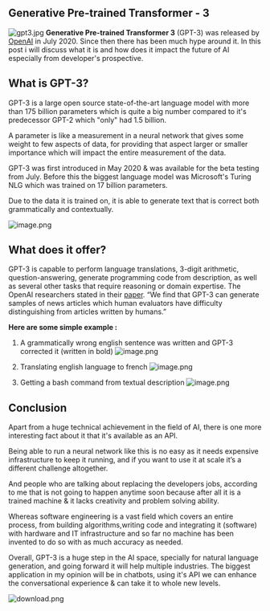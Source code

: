 ## Generative Pre-trained Transformer - 3

![gpt3.jpg](https://cdn.hashnode.com/res/hashnode/image/upload/v1599381849249/Nqz2hinXH.jpeg)
**Generative Pre-trained Transformer 3** (GPT-3) was released by [OpenAI](https://openai.com/) in July 2020. Since then there has been much hype around it. In this post i will discuss what it is and how does it impact the future of AI especially from developer's prospective.

## **What is GPT-3?**
GPT-3 is a large open source state-of-the-art language model with more than 175 billion parameters which is quite a big number compared to it's predecessor GPT-2 which "only" had 1.5 billion.

A parameter is like a measurement in a neural network that gives some weight to few aspects of data, for providing that aspect larger or smaller importance which will impact the entire measurement of the data. 

GPT-3 was first introduced in May 2020 & was available for the beta testing from July. Before this the biggest language model was Microsoft's Turing NLG which was trained on 17 billion parameters.

Due to the data it is trained on, it is able to generate text that is correct both grammatically and contextually.


![image.png](https://cdn.hashnode.com/res/hashnode/image/upload/v1599308434875/L926s-jnq.png)

## **What does it offer?**
GPT-3 is capable to perform language translations, 3-digit arithmetic, question-answering, generate programming code from description, as well as several other tasks that require reasoning or domain expertise. 
The OpenAI researchers stated in their [paper](https://arxiv.org/abs/2005.14165). “We find that GPT-3 can generate samples of news articles which human evaluators have difficulty distinguishing from articles written by humans.”

**Here are some simple example :**

1. A grammatically wrong english sentence was written and GPT-3 corrected 
   it (written in bold)
![image.png](https://cdn.hashnode.com/res/hashnode/image/upload/v1599310693108/4gcg05PSY.png)

2. Translating english language to french
![image.png](https://cdn.hashnode.com/res/hashnode/image/upload/v1599311276167/6CJeZPnRE.png)

3. Getting a bash command from textual description 
![image.png](https://cdn.hashnode.com/res/hashnode/image/upload/v1599314521460/IRs5TSfHa.png)


## **Conclusion**
Apart from a huge technical achievement in the field of AI, there is one more interesting fact about it that it's available as an API. 

Being able to run a neural network like this is no easy as it needs expensive infrastructure to keep it running, and if you want to use it at scale it’s a different challenge altogether.

And people who are talking about replacing the developers jobs, according
to me that is not going to happen anytime soon because after all it is a trained machine & it lacks creativity and problem solving ability.

Whereas software engineering is a vast field which covers an entire process, from building algorithms,writing code and integrating it (software) with hardware and IT infrastructure and so far no machine has been invented to do so with as much accuracy as needed.

Overall, GPT-3 is a huge step in the AI space, specially for natural language generation, and going forward it will help multiple industries. The biggest application in my opinion will be in chatbots, using it's API we can enhance the conversational experience & can take it to whole new levels. 

![download.png](https://cdn.hashnode.com/res/hashnode/image/upload/v1599381438487/G2riALCf6.png)
 